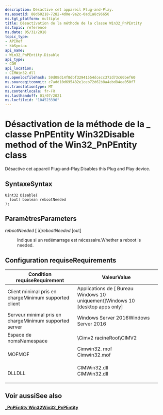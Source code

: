 ```yaml
---
description: Désactive cet appareil Plug-and-Play.
ms.assetid: 88d60218-7282-4d0e-9a2c-0ad1a8c96650
ms.tgt_platform: multiple
title: Désactivation de la méthode de la classe Win32_PnPEntity
ms.topic: reference
ms.date: 05/31/2018
topic_type:
- APIRef
- kbSyntax
api_name:
- Win32_PnPEntity.Disable
api_type:
- COM
api_location:
- CIMWin32.dll
ms.openlocfilehash: 59d08d14f8dbf32941554dcecc372d73c60bef60
ms.sourcegitcommit: c7add10d695482e1ceb72d62b8a4ebd84ea050f7
ms.translationtype: MT
ms.contentlocale: fr-FR
ms.lasthandoff: 01/07/2021
ms.locfileid: "104523396"
---
```

# <a name="disable-method-of-the-win32_pnpentity-class"></a><span data-ttu-id="81069-103">Désactivation de la méthode de la \_ classe PnPEntity Win32</span><span class="sxs-lookup"><span data-stu-id="81069-103">Disable method of the Win32\_PnPEntity class</span></span>

<span data-ttu-id="81069-104">Désactive cet appareil Plug-and-Play.</span><span class="sxs-lookup"><span data-stu-id="81069-104">Disables this Plug and Play device.</span></span>

## <a name="syntax"></a><span data-ttu-id="81069-105">Syntaxe</span><span class="sxs-lookup"><span data-stu-id="81069-105">Syntax</span></span>


```mof
Uint32 Disable(
  [out] boolean rebootNeeded
);
```



## <a name="parameters"></a><span data-ttu-id="81069-106">Paramètres</span><span class="sxs-lookup"><span data-stu-id="81069-106">Parameters</span></span>

<dl> <dt>

<span data-ttu-id="81069-107">*rebootNeeded* \[ à\]</span><span class="sxs-lookup"><span data-stu-id="81069-107">*rebootNeeded* \[out\]</span></span>
</dt> <dd>

<span data-ttu-id="81069-108">Indique si un redémarrage est nécessaire.</span><span class="sxs-lookup"><span data-stu-id="81069-108">Whether a reboot is needed.</span></span>

</dd> </dl>

## <a name="requirements"></a><span data-ttu-id="81069-109">Configuration requise</span><span class="sxs-lookup"><span data-stu-id="81069-109">Requirements</span></span>



| <span data-ttu-id="81069-110">Condition requise</span><span class="sxs-lookup"><span data-stu-id="81069-110">Requirement</span></span> | <span data-ttu-id="81069-111">Valeur</span><span class="sxs-lookup"><span data-stu-id="81069-111">Value</span></span> |
|-------------------------------------|-----------------------------------------------------------------------------------------|
| <span data-ttu-id="81069-112">Client minimal pris en charge</span><span class="sxs-lookup"><span data-stu-id="81069-112">Minimum supported client</span></span><br/> | <span data-ttu-id="81069-113">Applications de \[ Bureau Windows 10 uniquement\]</span><span class="sxs-lookup"><span data-stu-id="81069-113">Windows 10 \[desktop apps only\]</span></span><br/>                                             |
| <span data-ttu-id="81069-114">Serveur minimal pris en charge</span><span class="sxs-lookup"><span data-stu-id="81069-114">Minimum supported server</span></span><br/> | <span data-ttu-id="81069-115">Windows Server 2016</span><span class="sxs-lookup"><span data-stu-id="81069-115">Windows Server 2016</span></span><br/>                                                          |
| <span data-ttu-id="81069-116">Espace de noms</span><span class="sxs-lookup"><span data-stu-id="81069-116">Namespace</span></span><br/>                | <span data-ttu-id="81069-117">\\Cimv2 racine</span><span class="sxs-lookup"><span data-stu-id="81069-117">Root\\CIMV2</span></span><br/>                                                                  |
| <span data-ttu-id="81069-118">MOF</span><span class="sxs-lookup"><span data-stu-id="81069-118">MOF</span></span><br/>                      | <dl> <span data-ttu-id="81069-119"><dt>Cimwin32. mof</dt></span><span class="sxs-lookup"><span data-stu-id="81069-119"><dt>Cimwin32.mof</dt></span></span> </dl> |
| <span data-ttu-id="81069-120">DLL</span><span class="sxs-lookup"><span data-stu-id="81069-120">DLL</span></span><br/>                      | <dl> <span data-ttu-id="81069-121"><dt>CIMWin32.dll</dt></span><span class="sxs-lookup"><span data-stu-id="81069-121"><dt>CIMWin32.dll</dt></span></span> </dl> |



## <a name="see-also"></a><span data-ttu-id="81069-122">Voir aussi</span><span class="sxs-lookup"><span data-stu-id="81069-122">See also</span></span>

<dl> <dt>

[<span data-ttu-id="81069-123">**\_PnPEntity Win32**</span><span class="sxs-lookup"><span data-stu-id="81069-123">**Win32\_PnPEntity**</span></span>](win32-pnpentity.md)
</dt> </dl>

 

 




